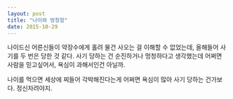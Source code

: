 ```yaml
---
layout: post
title: "나이와 멍청함"
date: 2015-10-29
---
```


나이드신 어른신들이 약장수에게 홀려 물건 사오는 걸 이해할 수 없었는데,
올해들어 사기를 두 번은 당한 것 같다. 사기 당하는 건 순진하거나 멍청하다고 생각했는데 어쩌면 사람을 믿고싶어서, 욕심이 과해서인건 아닐까.

나이를 먹으면 세상에 찌들어 각박해진다는게 어쩌면 욕심이 많아 사기 당하는 건가보다.
정신차려야지.
